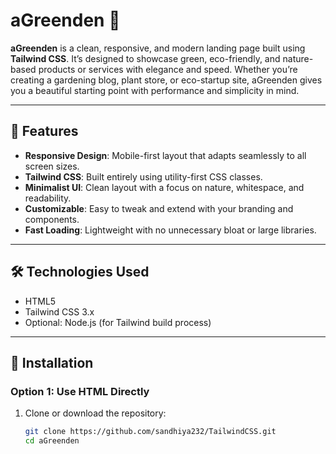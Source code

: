 # aGreenden 🌿

**aGreenden** is a clean, responsive, and modern landing page built using **Tailwind CSS**. It’s designed to showcase green, eco-friendly, and nature-based products or services with elegance and speed. Whether you’re creating a gardening blog, plant store, or eco-startup site, aGreenden gives you a beautiful starting point with performance and simplicity in mind.

---

## 🌟 Features

- **Responsive Design**: Mobile-first layout that adapts seamlessly to all screen sizes.
- **Tailwind CSS**: Built entirely using utility-first CSS classes.
- **Minimalist UI**: Clean layout with a focus on nature, whitespace, and readability.
- **Customizable**: Easy to tweak and extend with your branding and components.
- **Fast Loading**: Lightweight with no unnecessary bloat or large libraries.

---

## 🛠️ Technologies Used

- HTML5
- Tailwind CSS 3.x
- Optional: Node.js (for Tailwind build process)

---

## 🚀 Installation

### Option 1: Use HTML Directly

1. Clone or download the repository:
   ```bash
   git clone https://github.com/sandhiya232/TailwindCSS.git
   cd aGreenden
